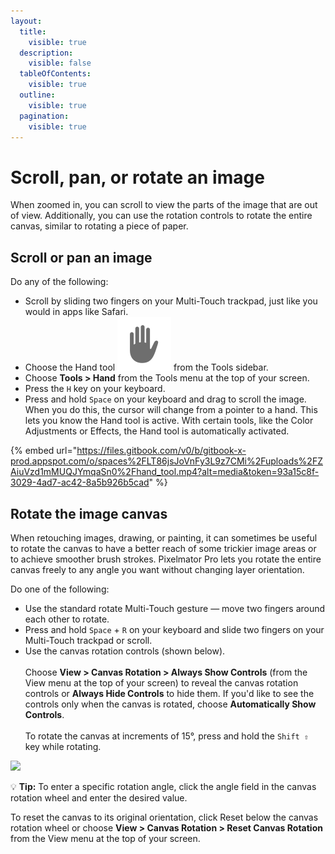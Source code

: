 ```yaml
---
layout:
  title:
    visible: true
  description:
    visible: false
  tableOfContents:
    visible: true
  outline:
    visible: true
  pagination:
    visible: true
---
```


# Scroll, pan, or rotate an image

When zoomed in, you can scroll to view the parts of the image that are out of view. Additionally, you can use the rotation controls to rotate the entire canvas, similar to rotating a piece of paper.

## Scroll or pan an image

Do any of the following:

* Scroll by sliding two fingers on your Multi-Touch trackpad, just like you would in apps like Safari.
* Choose the Hand tool <img src="../.gitbook/assets/Hand.png" alt="" data-size="line"> from the Tools sidebar.
* Choose **Tools > Hand** from the Tools menu at the top of your screen.
* Press the `H` key on your keyboard.
* Press and hold `Space` on your keyboard and drag to scroll the image. When you do this, the cursor will change from a pointer to a hand. This lets you know the Hand tool is active. With certain tools, like the Color Adjustments or Effects, the Hand tool is automatically activated.

{% embed url="https://files.gitbook.com/v0/b/gitbook-x-prod.appspot.com/o/spaces%2FLT86jsJoVnFy3L9z7CMi%2Fuploads%2FZAiuVzd1mMUQJYmqaSn0%2Fhand_tool.mp4?alt=media&token=93a15c8f-3029-4ad7-ac42-8a5b926b5cad" %}

## Rotate the image canvas

When retouching images, drawing, or painting, it can sometimes be useful to rotate the canvas to have a better reach of some trickier image areas or to achieve smoother brush strokes. Pixelmator Pro lets you rotate the entire canvas freely to any angle you want without changing layer orientation.

Do one of the following:

* Use the standard rotate Multi-Touch gesture — move two fingers around each other to rotate.
* Press and hold `Space` + `R` on your keyboard and slide two fingers on your Multi-Touch trackpad or scroll.
* Use the canvas rotation controls (shown below). \
  \
  Choose **View > Canvas Rotation > Always Show Controls** (from the View menu at the top of your screen) to reveal the canvas rotation controls or **Always Hide Controls** to hide them. If you'd like to see the controls only when the canvas is rotated, choose **Automatically Show Controls**.\
  \
  To rotate the canvas at increments of 15°, press and hold the `Shift ⇧` key while rotating.

![](https://help.pixelmator.com/pixelmator-pro/3.5/assets/English/1651485819000.jpeg)

:bulb: **Tip:** To enter a specific rotation angle, click the angle field in the canvas rotation wheel and enter the desired value.

To reset the canvas to its original orientation, click Reset below the canvas rotation wheel or choose **View > Canvas Rotation > Reset Canvas Rotation** from the View menu at the top of your screen.
